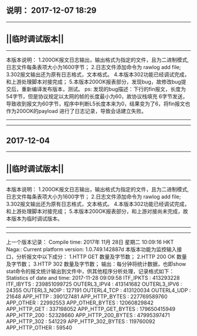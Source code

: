 说明：
2017-12-07 18:29
----------------
----------------
||临时调试版本||
----------------
----------------

本版本说明：
1.200OK报文日志输出，输出格式为指定的文件，且为二进制模式,日志文件每条表项大小为1600字节；
2.日志文件添加命令为
  rawlog add file; 
3.302报文输出还为原有日志格式，文本格式。
4.本版本302功能已经调试完成，和上游处理脚本对接完成；
5.本版本200OK报表部分，发现bug，故修改bug提交后，重新编译发布版本，测试。
ps: 发现的bug描述：下行的fin报文，长度为54字节，但是协议规定以太网的帧的长度最小为60，故协议栈填充
6字节发送，导致收到报文为60字节，程序中判断L5长度本来为0，结果变为了6，将fin报文也作为200OK的payload
进行了日志记录，导致会话建立失败。

-----------------------------------------------------------------------------------------------
----------------------------------------------------------------------------------------------

2017-12-04
----------------
----------------
||临时调试版本||
----------------
----------------

本版本说明：
1.200OK报文日志输出，输出格式为指定的文件，且为二进制模式,日志文件每条表项大小为1600字节；
2.日志文件添加命令为
  rawlog add file; 
3.302报文输出还为原有日志格式，文本格式。
4.本版本302功能已经调试完成，和上游处理脚本对接完成；
5.本版本200OK报表部分，和上游对接尚未完成，故本版本为临时调试版本。

------------------------------------------------------------------------------------------------
------------------------------------------------------------------------------------------------
上一个版本记录：
 Compile time:
      2017年 11月 28日 星期二 10:09:16 HKT
           Naga:: Current platform version:
                    1.0.749.142887d
本版本功能为监控输入接口，分析报文中以下成分：
1.HTTP GET 数量及字节数；
2.HTTP 200 OK 数量及字节数；
3.HTTP 302 数量及字节数；
输出：每分钟将统计数据，也即show stat命令的报文统计输出到文件中，供其他程序分析处理，记录格式如下：
        Statistics of date and time: 2017-11-28 09:09:58
        ITF_IPKTS                               : 413293228
        ITF_IBYTS                               : 239851099725
        OUTERL3_IPV4                            : 413141682
        OUTERL3_IPV6                            : 24355
        OUTERL3_NOIP                            : 127191
        OUTERL4_TCP                             : 413120034
        OUTERL4_UDP                             : 21648
        APP_HTTP                                : 390127481
        APP_HTTP_BYTES                          : 227769589760
        APP_OTHER                               : 22992553
        APP_OTHER_BYTES                         : 12060829842
        APP_HTTP_GET                            : 337198052
        APP_HTTP_GET_BYTES                      : 179650415949
        APP_HTTP_200                            : 52328660
        APP_HTTP_200_BYTES                      : 47995397471
        APP_HTTP_302                            : 541229
        APP_HTTP_302_BYTES                      : 119760092
        APP_HTTP_OTHER                          : 59540
